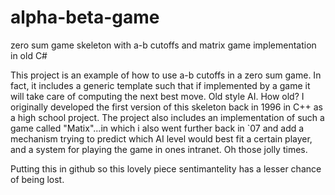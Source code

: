 # alpha-beta-game
zero sum game skeleton with a-b cutoffs and matrix game implementation in old C#


This project is an example of how to use a-b cutoffs in a zero sum game. In fact, it includes a generic template such that if implemented 
by a game it will take care of computing the next best move. Old style AI. How old? I originally developed the first version of this skeleton back in 1996 in C++ as a high school project.
The project also includes an implementation of such a game called "Matix"...in which i also went further back in `07 and add a mechanism trying
to predict which AI level would best fit a certain player, and a system for playing the game in ones intranet.
Oh those jolly times.

Putting this in github so this lovely piece sentimantelity has a lesser chance of being lost.
